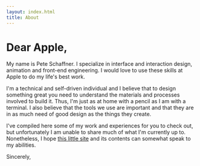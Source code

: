 ```yaml
---
layout: index.html
title: About
---
```


# Dear Apple,

My name is Pete Schaffner. I specialize in interface and interaction design,
animation and front-end engineering. I would love to use these skills at Apple
to do my life's best work.

I'm a technical and self-driven individual and I believe that to design
something great you need to understand the materials and processes involved to
build it.  Thus, I'm just as at home with a pencil as I am with a terminal. I
also believe that the tools we use are important and that they are in as much
need of good design as the things they create.

I've compiled here some of my work and experiences for you to check out, but
unfortunately I am unable to share much of what I'm currently up to.
Nonetheless, I hope [this little site](https://github.com/peteschaffner/applecation/)
and its contents can somewhat speak to my abilities.

Sincerely,
